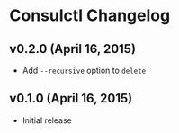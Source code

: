 Consulctl Changelog
===================

## v0.2.0 (April 16, 2015)

  * Add `--recursive` option to `delete`

## v0.1.0 (April 16, 2015)

  * Initial release
